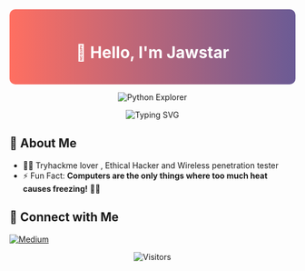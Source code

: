 <div align="center" style="background: linear-gradient(90deg, #FF6F61, #6B5B95); color: white; padding: 20px; border-radius: 10px;">
  <h1>👋 Hello, I'm Jawstar </h1>
</div>


<p align="center">
  <img src="https://img.shields.io/badge/Python-Explorer-blue" alt="Python Explorer" />
</p>

<p align="center">
  <img src="https://readme-typing-svg.herokuapp.com?font=Fira+Code&pause=500&color=F7F7F7&background=FF000000&center=true&vCenter=true&width=435&lines=127.0.0.1;+Eat+,+practice+,+practice+,+sleep+,+Repeat!" alt="Typing SVG" />
</p>

## 🚀 About Me


- 👨‍💻 Tryhackme lover , Ethical Hacker and Wireless penetration tester
- ⚡ Fun Fact: **Computers are the only things where too much heat causes freezing!** 🕵️‍♂️

## 🤝 Connect with Me

 <a href="https://jawstar.medium.com" target="_blank">
    <img src="https://img.shields.io/badge/Medium-FFA116?style=for-the-badge&logo=medium&logoColor=White" alt="Medium" />
  </a>
 </p>
<p align="center">
  <img src="https://profile-counter.glitch.me/JawStar/count.svg" alt="Visitors">
 </p>
 


